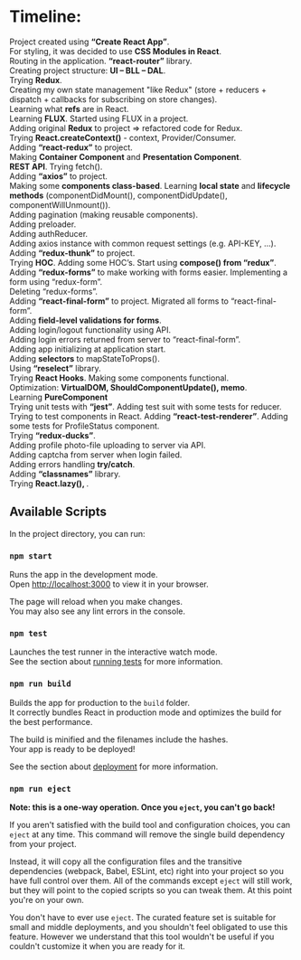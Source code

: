 # Timeline:

Project created using **“Create React App”**.\
For styling, it was decided to use **CSS Modules in React**.\
Routing in the application. **“react-router”** library.\
Creating project structure: **UI – BLL – DAL**.\
Trying **Redux**.\
Creating my own state management "like Redux" (store + reducers + dispatch + callbacks for subscribing on store changes).\
Learning what **refs** are in React.\
Learning **FLUX**. Started using FLUX in a project.\
Adding original **Redux** to project => refactored code for Redux.\
Trying **React.createContext()** - context, Provider/Consumer.\
Adding **“react-redux”** to project.\
Making **Container Component** and **Presentation Component**.\
**REST API**. Trying fetch().\
Adding **“axios”** to project.\
Making some **components class-based**. Learning **local state** and **lifecycle methods** (componentDidMount(), componentDidUpdate(), componentWillUnmount()).\
Adding pagination (making reusable components).\
Adding preloader.\
Adding authReducer.\
Adding axios instance with common request settings (e.g. API-KEY, ...).\
Adding **“redux-thunk”** to project.\
Trying **HOC**. Adding some HOC’s. Start using **compose() from “redux”**.\
Adding **“redux-forms”** to make working with forms easier. Implementing a form using “redux-form”.\
Deleting “redux-forms”.\
Adding **“react-final-form”** to project. Migrated all forms to “react-final-form”.\
Adding **field-level validations for forms**.\
Adding login/logout functionality using API.\
Adding login errors returned from server to “react-final-form”.\
Adding app initializing at application start.\
Adding **selectors** to mapStateToProps().\
Using **“reselect”** library.\
Trying **React Hooks**. Making some components functional.\
Optimization: **VirtualDOM, ShouldComponentUpdate(), memo**.\
Learning **PureComponent**\
Trying unit tests with **“jest”**. Adding test suit with some tests for reducer. Trying to test components in React. Adding **“react-test-renderer”**. Adding some tests for ProfileStatus component.\
Trying **“redux-ducks”**.\
Adding profile photo-file uploading to server via API.\
Adding captcha from server when login failed.\
Adding errors handling **try/catch**.\
Adding **“classnames”** library.\
Trying **React.lazy(), <Suspense fallback={}>**.

## Available Scripts

In the project directory, you can run:

### `npm start`

Runs the app in the development mode.\
Open [http://localhost:3000](http://localhost:3000) to view it in your browser.

The page will reload when you make changes.\
You may also see any lint errors in the console.

### `npm test`

Launches the test runner in the interactive watch mode.\
See the section about [running tests](https://facebook.github.io/create-react-app/docs/running-tests) for more information.

### `npm run build`

Builds the app for production to the `build` folder.\
It correctly bundles React in production mode and optimizes the build for the best performance.

The build is minified and the filenames include the hashes.\
Your app is ready to be deployed!

See the section about [deployment](https://facebook.github.io/create-react-app/docs/deployment) for more information.

### `npm run eject`

**Note: this is a one-way operation. Once you `eject`, you can't go back!**

If you aren't satisfied with the build tool and configuration choices, you can `eject` at any time. This command will remove the single build dependency from your project.

Instead, it will copy all the configuration files and the transitive dependencies (webpack, Babel, ESLint, etc) right into your project so you have full control over them. All of the commands except `eject` will still work, but they will point to the copied scripts so you can tweak them. At this point you're on your own.

You don't have to ever use `eject`. The curated feature set is suitable for small and middle deployments, and you shouldn't feel obligated to use this feature. However we understand that this tool wouldn't be useful if you couldn't customize it when you are ready for it.
